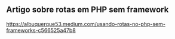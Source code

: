 ## Artigo sobre rotas em PHP sem framework
https://albuquerque53.medium.com/usando-rotas-no-php-sem-frameworks-c566525a47b8